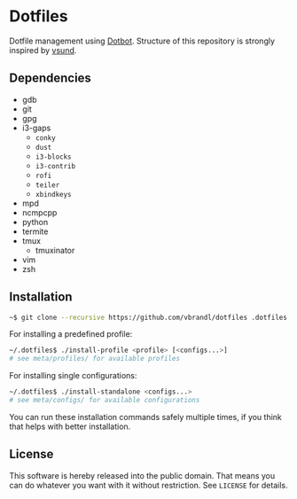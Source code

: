 # Dotfiles

Dotfile management using [Dotbot](https://github.com/anishathalye/dotbot).
Structure of this repository is strongly inspired by [vsund](https://github.com/vsund/dotfiles).

## Dependencies

* gdb
* git
* gpg
* i3-gaps
	* `conky`
	* `dust`
	* `i3-blocks`
	* `i3-contrib`
	* `rofi`
	* `teiler`
	* `xbindkeys`
* mpd
* ncmpcpp
* python
* termite
* tmux
	* tmuxinator
* vim
* zsh


## Installation

```bash
~$ git clone --recursive https://github.com/vbrandl/dotfiles .dotfiles
```

For installing a predefined profile:

```bash
~/.dotfiles$ ./install-profile <profile> [<configs...>]
# see meta/profiles/ for available profiles
```

For installing single configurations:

```bash
~/.dotfiles$ ./install-standalone <configs...>
# see meta/configs/ for available configurations
```

You can run these installation commands safely multiple times, if you think that helps with better installation.

## License

This software is hereby released into the public domain. That means you can do
whatever you want with it without restriction. See `LICENSE` for details.
